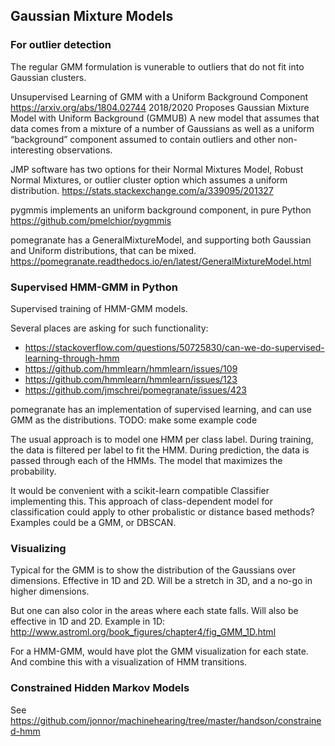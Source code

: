 
## Gaussian Mixture Models

### For outlier detection
The regular GMM formulation is vunerable to outliers
that do not fit into Gaussian clusters.

Unsupervised Learning of GMM with a Uniform Background Component
https://arxiv.org/abs/1804.02744
2018/2020
Proposes Gaussian Mixture Model with Uniform Background (GMMUB)
A new model that assumes that data comes from a mixture of a number of Gaussians
as well as a uniform “background” component assumed to contain outliers and other non-interesting observations.

JMP software has two options for their Normal Mixtures Model,
Robust Normal Mixtures, or outlier cluster option which assumes a uniform distribution.
https://stats.stackexchange.com/a/339095/201327

pygmmis implements an uniform background component, in pure Python
https://github.com/pmelchior/pygmmis

pomegranate has a GeneralMixtureModel,
and supporting both Gaussian and Uniform distributions, that can be mixed.
https://pomegranate.readthedocs.io/en/latest/GeneralMixtureModel.html

### Supervised HMM-GMM in Python

Supervised training of HMM-GMM models.

Several places are asking for such functionality:

- https://stackoverflow.com/questions/50725830/can-we-do-supervised-learning-through-hmm
- https://github.com/hmmlearn/hmmlearn/issues/109
- https://github.com/hmmlearn/hmmlearn/issues/123
- https://github.com/jmschrei/pomegranate/issues/423

pomegranate has an implementation of supervised learning,
and can use GMM as the distributions. 
TODO: make some example code

The usual approach is to model one HMM per class label.
During training, the data is filtered per label to fit the HMM.
During prediction, the data is passed through each of the HMMs.
The model that maximizes the probability.

It would be convenient with a scikit-learn compatible Classifier implementing this.
This approach of class-dependent model for classification could apply to other
probalistic or distance based methods?
Examples could be a GMM, or DBSCAN.

### Visualizing 

Typical for the GMM is to show the distribution of the Gaussians over dimensions.
Effective in 1D and 2D. Will be a stretch in 3D, and a no-go in higher dimensions.

But one can also color in the areas where each state falls.
Will also be effective in 1D and 2D.
Example in 1D: http://www.astroml.org/book_figures/chapter4/fig_GMM_1D.html

For a HMM-GMM, would have plot the GMM visualization for each state. 
And combine this with a visualization of HMM transitions.

### Constrained Hidden Markov Models

See https://github.com/jonnor/machinehearing/tree/master/handson/constrained-hmm

